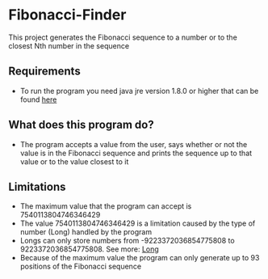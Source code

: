 # Fibonacci-Finder
This project generates the Fibonacci sequence to a number or to the closest Nth number in the sequence

## Requirements
- To run the program you need java jre version 1.8.0 or higher that can be found [here](https://java.com/en/download/manual.jsp)

## What does this program do?
- The program accepts a value from the user, says whether or not the value is in the Fibonacci sequence and prints the sequence up to that value or to the value closest to it

## Limitations

- The maximum value that the program can accept is 7540113804746346429
- The value 7540113804746346429 is a limitation caused by the type of number (Long) handled by the program
- Longs can only store numbers from -9223372036854775808 to 9223372036854775808. See more: [Long](https://docs.oracle.com/javase/7/docs/api/java/lang/Long.html)
- Because of the maximum value the program can only generate up to 93 positions of the Fibonacci sequence
